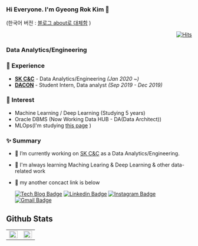 ### Hi Everyone. I'm Gyeong Rok Kim 👋

(한국어 버전 : [블로그 about로 대체함](https://bluemumin.github.io/about/) )

  <div align=right>
  
  [![Hits](https://hits.seeyoufarm.com/api/count/incr/badge.svg?url=https%3A%2F%2Fgithub.com%2Fbluemumin&count_bg=%2379C83D&title_bg=%23555555&icon=&icon_color=%23E7E7E7&title=hits&edge_flat=false)](https://hits.seeyoufarm.com)
  
   </div>

### Data Analytics/Engineering

### 💫 Experience
- **[SK C&C](https://www.skcc.co.kr/)** - Data Analytics/Engineering *(Jan 2020 ~)*
- **[DACON](https://dacon.io/)** - Student Intern, Data analyst *(Sep 2019 - Dec 2019)* 
  
### 📝 Interest
- Machine Learning / Deep Learning (Studying 5 years)
- Oracle DBMS (Now Working Data HUB - DA(Data Architect)) 
- MLOps(I'm studying [this page](https://fullstackdeeplearning.com/) )

### ✨ Summary

- 🔭 I’m currently working on [SK C&C](https://www.skcc.co.kr/) as a Data Analytics/Engineering.
- 🌱 I'm always learning Maching Learing & Deep Learning & other data-related work 
- 🔽 my another concact link is below

  [![Tech Blog Badge](http://img.shields.io/badge/-Tech%20blog-black?style=flat-square&logo=github&link=https://bluemumin.github.io/)](https://bluemumin.github.io/) 
[![Linkedin Badge](https://img.shields.io/badge/-LinkedIn-blue?style=flat-square&logo=Linkedin&logoColor=white&link=https://www.linkedin.com/in/%EA%B2%BD%EB%A1%9D-%EA%B9%80-a1bb6b192/)](https://www.linkedin.com/in/%EA%B2%BD%EB%A1%9D-%EA%B9%80-a1bb6b192/) 
[![Instagram Badge](https://img.shields.io/badge/-Instagram-dd2a7b?style=flat-square&logo=instagram&logoColor=white&link=https://www.instagram.com/rokrok1217/)](https://www.instagram.com/rokrok1217/) 
[![Gmail Badge](https://img.shields.io/badge/-Gmail-d14836?style=flat-square&logo=Gmail&logoColor=white&link=mailto:bluedice0504@gmail.com)](mailto:bluedice0504@gmail.com)

## Github Stats  
<table><tr><td valign="top" width="50%">

<img src="https://github-readme-stats.vercel.app/api?username=bluemumin&show_icons=true&count_private=true&hide_border=true&theme=buefy&show_icons=true" align="left" style="width: 100%" />

</td><td valign="top" width="50%">

<img src="https://github-readme-stats.vercel.app/api/top-langs/?username=bluemumin&hide_border=true&layout=compact" align="left" style="width: 100%" />

</td></tr></table>  
